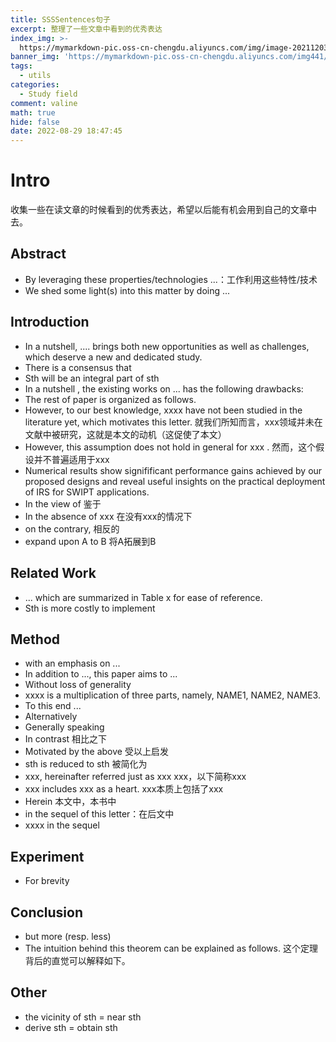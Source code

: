 ```yaml
---
title: SSSSentences句子
excerpt: 整理了一些文章中看到的优秀表达
index_img: >-
  https://mymarkdown-pic.oss-cn-chengdu.aliyuncs.com/img/image-20211203212547096.png
banner_img: 'https://mymarkdown-pic.oss-cn-chengdu.aliyuncs.com/img441/1638523690670.jpg'
tags:
  - utils
categories:
  - Study field
comment: valine
math: true
hide: false
date: 2022-08-29 18:47:45
---
```


# Intro

收集一些在读文章的时候看到的优秀表达，希望以后能有机会用到自己的文章中去。

## Abstract

- By leveraging these properties/technologies ...：工作利用这些特性/技术
- We shed some light(s) into this matter by doing ...

## Introduction

- In a nutshell, .... brings both new opportunities as well as challenges, which deserve a new and dedicated study.
- There is a consensus that
- Sth will be an integral part of sth
- In a nutshell , the existing works on ... has the following drawbacks:
- The rest of paper is organized as  follows.
- However, to our best knowledge, xxxx have not been studied in the literature yet, which motivates this letter.  就我们所知而言，xxx领域并未在文献中被研究，这就是本文的动机（这促使了本文）
- However, this assumption does not hold in general for xxx . 然而，这个假设并不普遍适用于xxx 
- Numerical results show signifificant performance gains achieved by our proposed designs and reveal useful insights on the practical deployment of IRS for SWIPT applications.                                                                                                                                                                                                                                                                                                                                                                                                                                                                                                                                                                                                                                                                                              
- In the view of 鉴于
- In the absence of xxx  在没有xxx的情况下
- on the contrary, 相反的
- expand upon A to B 将A拓展到B

## Related Work

- ... which are summarized in Table x for ease of reference.
- Sth is more costly to implement

## Method

- with an emphasis on ...
- In addition to ..., this paper aims to ...
- Without loss of generality
- xxxx is a multiplication of three parts, namely, NAME1, NAME2, NAME3.
- To this end ...
- Alternatively
- Generally speaking
- In contrast  相比之下
- Motivated by the above 受以上启发
- sth is reduced to sth  被简化为
- xxx, hereinafter referred just as xxx   xxx，以下简称xxx
- xxx includes xxx as a heart. xxx本质上包括了xxx
- Herein 本文中，本书中
- in the sequel of this letter：在后文中
- xxxx in the sequel

## Experiment

- For brevity

## Conclusion

- but more (resp. less)
- The intuition behind this theorem can be explained as follows. 这个定理背后的直觉可以解释如下。

## Other

- the vicinity of sth = near sth
- derive sth = obtain sth 

